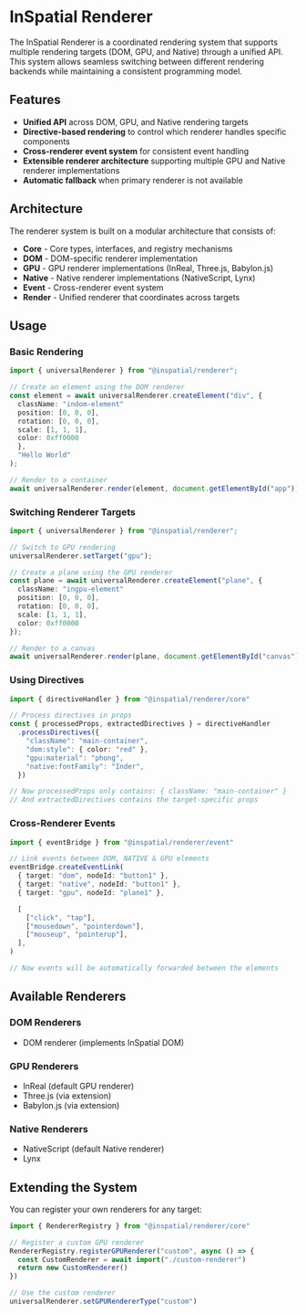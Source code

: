 # InSpatial Renderer

The InSpatial Renderer is a coordinated rendering system that supports multiple rendering targets (DOM, GPU, and Native) through a unified API. This system allows seamless switching between different rendering backends while maintaining a consistent programming model.

## Features

- **Unified API** across DOM, GPU, and Native rendering targets
- **Directive-based rendering** to control which renderer handles specific components
- **Cross-renderer event system** for consistent event handling
- **Extensible renderer architecture** supporting multiple GPU and Native renderer implementations
- **Automatic fallback** when primary renderer is not available

## Architecture

The renderer system is built on a modular architecture that consists of:

- **Core** - Core types, interfaces, and registry mechanisms
- **DOM** - DOM-specific renderer implementation
- **GPU** - GPU renderer implementations (InReal, Three.js, Babylon.js)
- **Native** - Native renderer implementations (NativeScript, Lynx)
- **Event** - Cross-renderer event system
- **Render** - Unified renderer that coordinates across targets

## Usage

### Basic Rendering

```typescript
import { universalRenderer } from "@inspatial/renderer";

// Create an element using the DOM renderer
const element = await universalRenderer.createElement("div", { 
  className: "indom-element" 
  position: [0, 0, 0],
  rotation: [0, 0, 0],
  scale: [1, 1, 1],
  color: 0xff0000
  }, 
  "Hello World"
);

// Render to a container
await universalRenderer.render(element, document.getElementById("app"));
```

### Switching Renderer Targets

```typescript
import { universalRenderer } from "@inspatial/renderer";

// Switch to GPU rendering
universalRenderer.setTarget("gpu");

// Create a plane using the GPU renderer
const plane = await universalRenderer.createElement("plane", { 
  className: "ingpu-element" 
  position: [0, 0, 0],
  rotation: [0, 0, 0],
  scale: [1, 1, 1],
  color: 0xff0000
});

// Render to a canvas
await universalRenderer.render(plane, document.getElementById("canvas"));
```

### Using Directives

```typescript
import { directiveHandler } from "@inspatial/renderer/core"

// Process directives in props
const { processedProps, extractedDirectives } = directiveHandler
  .processDirectives({
    "className": "main-container",
    "dom:style": { color: "red" },
    "gpu:material": "phong",
    "native:fontFamily": "Inder",
  })

// Now processedProps only contains: { className: "main-container" }
// And extractedDirectives contains the target-specific props
```

### Cross-Renderer Events

```typescript
import { eventBridge } from "@inspatial/renderer/event"

// Link events between DOM, NATIVE & GPU elements
eventBridge.createEventLink(
  { target: "dom", nodeId: "button1" },
  { target: "native", nodeId: "button1" },
  { target: "gpu", nodeId: "plane1" },

  [
    ["click", "tap"],
    ["mousedown", "pointerdown"],
    ["mouseup", "pointerup"],
  ],
)

// Now events will be automatically forwarded between the elements
```

## Available Renderers

### DOM Renderers

- DOM renderer (implements InSpatial DOM)

### GPU Renderers

- InReal (default GPU renderer)
- Three.js (via extension)
- Babylon.js (via extension)

### Native Renderers

- NativeScript (default Native renderer)
- Lynx

## Extending the System

You can register your own renderers for any target:

```typescript
import { RendererRegistry } from "@inspatial/renderer/core"

// Register a custom GPU renderer
RendererRegistry.registerGPURenderer("custom", async () => {
  const CustomRenderer = await import("./custom-renderer")
  return new CustomRenderer()
})

// Use the custom renderer
universalRenderer.setGPURendererType("custom")
```
